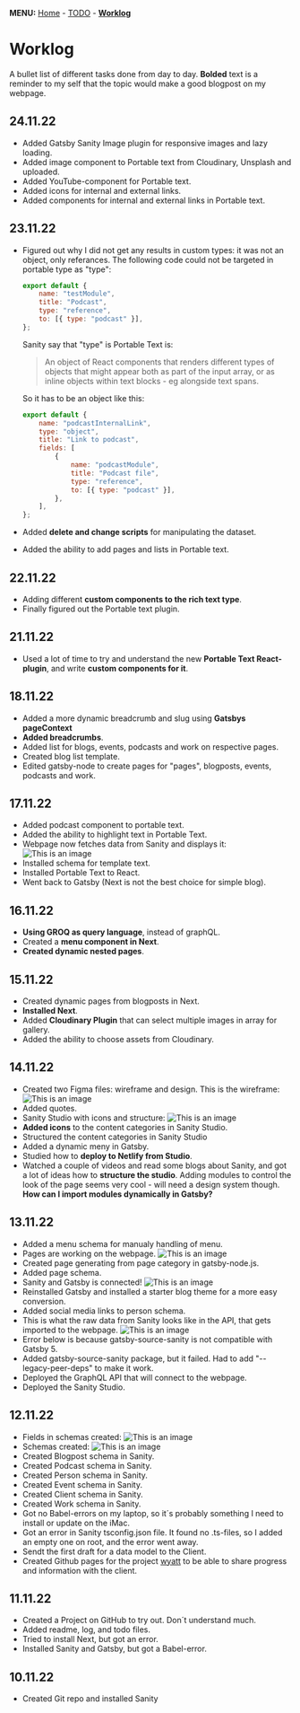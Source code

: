 **MENU:** [Home](/wyatt/index) - [TODO](/wyatt/todo) - [**Worklog**](/wyatt/log)

# Worklog
A bullet list of different tasks done from day to day.
**Bolded** text is a reminder to my self that the topic would make a good blogpost on my webpage.

## 24.11.22
- Added Gatsby Sanity Image plugin for responsive images and lazy loading.
- Added image component to Portable text from Cloudinary, Unsplash and uploaded.
- Added YouTube-component for Portable text.
- Added icons for internal and external links.
- Added components for internal and external links in Portable text.

## 23.11.22
- Figured out why I did not get any results in custom types: it was not an object, only referances. The following code could not be targeted in portable type as "type":

    ```javascript
    export default {
        name: "testModule",
        title: "Podcast",
        type: "reference",
        to: [{ type: "podcast" }],
    };
    ```
    Sanity say that "type" is Portable Text is:
    > An object of React components that renders different types of objects that might appear both as part of the input array, or as inline objects within text blocks - eg alongside text spans.

    So it has to be an object like this:

    ```javascript
    export default {
        name: "podcastInternalLink",
        type: "object",
        title: "Link to podcast",
        fields: [
            {
                name: "podcastModule",
                title: "Podcast file",
                type: "reference",
                to: [{ type: "podcast" }],
            },
        ],
    };
    ```

- Added **delete and change scripts** for manipulating the dataset.
- Added the ability to add pages and lists in Portable text.

## 22.11.22
- Adding different **custom components to the rich text type**.
- Finally figured out the Portable text plugin.
## 21.11.22
- Used a lot of time to try and understand the new **Portable Text React-plugin**, and write **custom components for it**. 
## 18.11.22
- Added a more dynamic breadcrumb and slug using **Gatsbys pageContext**
- **Added breadcrumbs**.
- Added list for blogs, events, podcasts and work on respective pages.
- Created blog list template.
- Edited gatsby-node to create pages for "pages", blogposts, events, podcasts and work.
## 17.11.22
- Added podcast component to portable text.
- Added the ability to highlight text in Portable Text.
- Webpage now fetches data from Sanity and displays it:
    ![This is an image](https://res.cloudinary.com/mikkesblogg/image/upload/v1668696243/Wyatt/Skjermbilde_2022-11-17_kl._15.43.29_meggal.png)
- Installed schema for template text.
- Installed Portable Text to React.
- Went back to Gatsby (Next is not the best choice for simple blog).
## 16.11.22
- **Using GROQ as query language**, instead of graphQL.
- Created a **menu component in Next**.
- **Created dynamic nested pages**.
## 15.11.22
- Created dynamic pages from blogposts in Next.
- **Installed Next**.
- Added **Cloudinary Plugin** that can select multiple images in array for gallery.
- Added the ability to choose assets from Cloudinary.

## 14.11.22
- Created two Figma files: wireframe and design. This is the wireframe:
    ![This is an image](https://res.cloudinary.com/mikkesblogg/image/upload/v1668458738/Wyatt/Skjermbilde_2022-11-14_kl._21.36.08_mdxt3z.png)
- Added quotes.
- Sanity Studio with icons and structure:
    ![This is an image](https://res.cloudinary.com/mikkesblogg/image/upload/v1668435377/Wyatt/Skjermbilde_2022-11-14_kl._15.15.35_h2rtra.png)
- **Added icons** to the content categories in Sanity Studio.
- Structured the content categories in Sanity Studio
- Added a dynamic meny in Gatsby.
- Studied how to **deploy to Netlify from Studio**.
- Watched a couple of videos and read some blogs about Sanity, and got a lot of ideas how to **structure the studio**. Adding modules to control the look of the page seems very cool - will need a design system though. **How can I import modules dynamically in Gatsby?**
## 13.11.22
- Added a menu schema for manualy handling of menu.
- Pages are working on the webpage.
    ![This is an image](https://res.cloudinary.com/mikkesblogg/image/upload/v1668372706/Wyatt/Skjermbilde_2022-11-13_kl._21.51.34_eg0xhv.png)
- Created page generating from page category in gatsby-node.js.
- Added page schema.
- Sanity and Gatsby is connected!
    ![This is an image](https://res.cloudinary.com/mikkesblogg/image/upload/v1668362203/Wyatt/Skjermbilde_2022-11-13_kl._18.56.12_y2wfcw.png)
- Reinstalled Gatsby and installed a starter blog theme for a more easy conversion.
- Added social media links to person schema.
- This is what the raw data from Sanity looks like in the API, that gets imported to the webpage.
    ![This is an image](https://res.cloudinary.com/mikkesblogg/image/upload/v1668336317/Wyatt/Skjermbilde_2022-11-13_kl._11.34.55_nks2vs.png)
- Error below is because gatsby-source-sanity is not compatible with Gatsby 5.
- Added gatsby-source-sanity package, but it failed. Had to add "--legacy-peer-deps" to make it work.
- Deployed the GraphQL API that will connect to the webpage.
- Deployed the Sanity Studio.

## 12.11.22
- Fields in schemas created:
    ![This is an image](https://res.cloudinary.com/mikkesblogg/image/upload/v1668278216/Wyatt/2022-11-12_kl._19.34.36_xuomz4.png)
- Schemas created:
     ![This is an image](https://res.cloudinary.com/mikkesblogg/image/upload/v1668278215/Wyatt/2022-11-12_kl._19.32.58_plbajp.png)
- Created Blogpost schema in Sanity.
- Created Podcast schema in Sanity.
- Created Person schema in Sanity.
- Created Event schema in Sanity.
- Created Client schema in Sanity.
- Created Work schema in Sanity.
- Got no Babel-errors on my laptop, so it´s probably something I need to install or update on the iMac.
- Got an error in Sanity tsconfig.json file. It found no .ts-files, so I added an empty one on root, and the error went away.
- Sendt the first draft for a data model to the Client.
- Created Github pages for the project [wyatt](https://michaelhelgesen.github.io/wyatt/) to be able to share progress and information with the client.

## 11.11.22
- Created a Project on GitHub to try out. Don´t understand much.
- Added readme, log, and todo files.
- Tried to install Next, but got an error.
- Installed Sanity and Gatsby, but got a Babel-error.

## 10.11.22
- Created Git repo and installed Sanity


